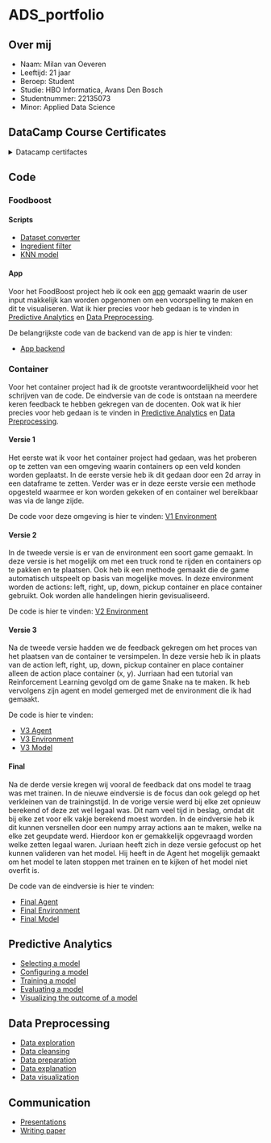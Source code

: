 # ADS_portfolio

## Over mij
- Naam: Milan van Oeveren
- Leeftijd: 21 jaar
- Beroep: Student
- Studie: HBO Informatica, Avans Den Bosch
- Studentnummer: 22135073
- Minor: Applied Data Science

## DataCamp Course Certificates
<details>
  <summary>Datacamp certifactes</summary>
  
  Ik heb met Jeroen afgesproken dat ik van de eerste 10 courses er maar 4 hoefde te maken en dat ik de laatste 4 over mocht slaan.
  Hieronder zijn mijn certificaten van de gemaakte DataCamp courses te vinden.
  
  ![datacamp_1-1](https://user-images.githubusercontent.com/123479172/214436578-f9bffb7b-e5a4-4a85-aada-5d6d001e5cdb.jpg)
  ![datacamp_2-1](https://user-images.githubusercontent.com/123479172/214436581-4a5b4757-aaa7-4435-b615-befb1ae28fbc.jpg)
  ![datacamp_3-1](https://user-images.githubusercontent.com/123479172/214436584-d3bd0129-e09d-4954-8c33-e0b02222d569.jpg)
  ![datacamp_4-1](https://user-images.githubusercontent.com/123479172/214436585-68c0fef6-aa4f-4609-82f9-58fe8358bac0.jpg)
  ![datacamp_5-1](https://user-images.githubusercontent.com/123479172/214436587-84ae4f0e-7fd7-4510-9b19-ba9719f1ffb7.jpg)
  ![datacamp_6-1](https://user-images.githubusercontent.com/123479172/214436590-94e5062f-e1fd-48fb-9195-188f09e304e5.jpg)
</details>

## Code
### Foodboost
#### Scripts
- [Dataset converter](code/foodboost/scripts/dataset_converter.py)
- [Ingredient filter](code/foodboost/scripts/ingredients.py)
- [KNN model](code/foodboost/scripts/k_neighbors__final.ipynb)

#### App
Voor het FoodBoost project heb ik ook een [app](code/foodboost/app) gemaakt waarin de user input makkelijk kan worden opgenomen om een voorspelling te maken en dit te visualiseren.
Wat ik hier precies voor heb gedaan is te vinden in [Predictive Analytics](Predictive_Analytics.md) en [Data Preprocessing](Data_Preprocessing.md).

De belangrijkste code van de backend van de app is hier te vinden:
- [App backend](code/foodboost/app/server/app.py)

### Container
Voor het container project had ik de grootste verantwoordelijkheid voor het schrijven van de code. De eindversie van de code is ontstaan na meerdere keren feedback te hebben gekregen van de docenten.
Ook wat ik hier precies voor heb gedaan is te vinden in [Predictive Analytics](Predictive_Analytics.md) en [Data Preprocessing](Data_Preprocessing.md).

#### Versie 1
Het eerste wat ik voor het container project had gedaan, was het proberen op te zetten van een omgeving waarin containers op een veld konden worden geplaatst.
In de eerste versie heb ik dit gedaan door een 2d array in een dataframe te zetten. Verder was er in deze eerste versie een methode opgesteld waarmee er kon worden gekeken of en container wel bereikbaar was via de lange zijde.

De code voor deze omgeving is hier te vinden: [V1 Environment](code/container/v1/environment.py)

#### Versie 2
In de tweede versie is er van de environment een soort game gemaakt. In deze versie is het mogelijk om met een truck rond te rijden en containers op te pakken en te plaatsen.
Ook heb ik een methode gemaakt die de game automatisch uitspeelt op basis van mogelijke moves. In deze environment worden de actions: left, right, up, down, pickup container en place container gebruikt. Ook worden alle handelingen hierin gevisualiseerd.

De code is hier te vinden: [V2 Environment](code/container/v2/Terminal.py)

#### Versie 3
Na de tweede versie hadden we de feedback gekregen om het proces van het plaatsen van de container te versimpelen. In deze versie heb ik in plaats van de action left, right, up, down, pickup container en place container alleen de action place container (x, y).
Jurriaan had een tutorial van Reinforcement Learning gevolgd om de game Snake na te maken. Ik heb vervolgens zijn agent en model gemerged met de environment die ik had gemaakt.

De code is hier te vinden:
- [V3 Agent](code/container/v3/Terminal_agent.py)
- [V3 Environment](code/container/v3/Terminal_game.py)
- [V3 Model](code/container/v3/Terminal_model.py)

#### Final
Na de derde versie kregen wij vooral de feedback dat ons model te traag was met trainen. In de nieuwe eindversie is de focus dan ook gelegd op het verkleinen van de trainingstijd.
In de vorige versie werd bij elke zet opnieuw berekend of deze zet wel legaal was. Dit nam veel tijd in beslag, omdat dit bij elke zet voor elk vakje berekend moest worden.
In de eindversie heb ik dit kunnen versnellen door een numpy array actions aan te maken, welke na elke zet geupdate werd. Hierdoor kon er gemakkelijk opgevraagd worden welke zetten legaal waren.
Juriaan heeft zich in deze versie gefocust op het kunnen valideren van het model. Hij heeft in de Agent het mogelijk gemaakt om het model te laten stoppen met trainen en te kijken of het model niet overfit is.

De code van de eindversie is hier te vinden:
- [Final Agent](code/container/final/agent.py)
- [Final Environment](code/container/final/terminal_env.py)
- [Final Model](code/container/final/dqn_model.py)


## Predictive Analytics
- [Selecting a model](Predictive_Analytics.md#selecting-a-model)
- [Configuring a model](Predictive_Analytics.md#configuring-a-model)
- [Training a model](Predictive_Analytics.md#training-a-model)
- [Evaluating a model](Predictive_Analytics.md#evaluating-a-model)
- [Visualizing the outcome of a model](Predictive_Analytics.md#visualizing-the-outcome-of-a-model)

## Data Preprocessing
- [Data exploration](Data_Preprocessing.md#data-exploration)
- [Data cleansing](Data_Preprocessing.md#data-cleansing)
- [Data preparation](Data_Preprocessing.md#data-preparation)
- [Data explanation](Data_Preprocessing.md#data-explanation)
- [Data visualization](Data_Preprocessing.md#data-visualization)

## Communication
- [Presentations](Communication.md#presentations)
- [Writing paper](Communication.md#writing-paper)
